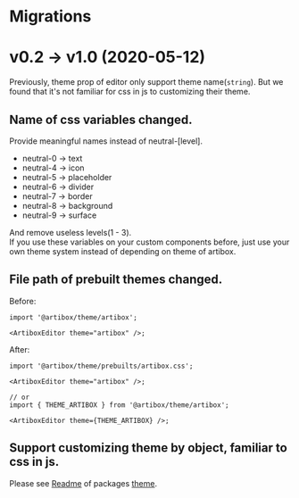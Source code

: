 # Migrations

# v0.2 -> v1.0 (2020-05-12)

Previously, theme prop of editor only support theme name(`string`). But we found that it's not familiar for css in js to customizing their theme.

## Name of css variables changed.

Provide meaningful names instead of neutral-[level].

- neutral-0 -> text
- neutral-4 -> icon
- neutral-5 -> placeholder
- neutral-6 -> divider
- neutral-7 -> border
- neutral-8 -> background
- neutral-9 -> surface

And remove useless levels(1 - 3).  
If you use these variables on your custom components before, just use your own theme system instead of depending on theme of artibox.

## File path of prebuilt themes changed.

Before:

```tsx
import '@artibox/theme/artibox';

<ArtiboxEditor theme="artibox" />;
```

After:

```tsx
import '@artibox/theme/prebuilts/artibox.css';

<ArtiboxEditor theme="artibox" />;

// or
import { THEME_ARTIBOX } from '@artibox/theme/artibox';

<ArtiboxEditor theme={THEME_ARTIBOX} />;
```

## Support customizing theme by object, familiar to css in js.

Please see [Readme](./packages/theme/README.md) of packages [theme](./packages/theme/README.md).
